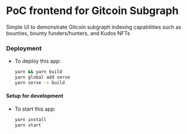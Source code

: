# PoC frontend for Gitcoin Subgraph

Simple UI to demonstrate Gitcoin subgraph indexing capabilities such as bounties, bounty funders/hunters, and Kudos NFTs

### Deployment

* To deploy this app:
  ```sh
  yarn && yarn build
  yarn global add serve
  yarn serve -s build
  ```

#### Setup for development

* To start this app:
   ```sh
   yarn install
   yarn start
   ```
